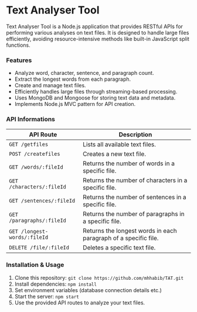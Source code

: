 # Text Analyser Tool 
Text Analyser Tool is a Node.js application that provides RESTful APIs for performing various analyses on text files. It is designed to handle large files efficiently, avoiding resource-intensive methods like built-in JavaScript split functions.

### Features

- Analyze word, character, sentence, and paragraph count.
- Extract the longest words from each paragraph.
- Create and manage text files.
- Efficiently handles large files through streaming-based processing.
- Uses MongoDB and Mongoose for storing text data and metadata.
- Implements Node.js MVC pattern for API creation.


### API Informations

API Route | Description
--- | ---
`GET /getfiles` | Lists all available text files.
`POST /createfiles` | Creates a new text file.
`GET /words/:fileId `| Returns the number of words in a specific file.
`GET /characters/:fileId` | Returns the number of characters in a specific file.
`GET /sentences/:fileId` | Returns the number of sentences in a specific file.
`GET /paragraphs/:fileId` | Returns the number of paragraphs in a specific file.
`GET /longest-words/:fileId` | Returns the longest words in each paragraph of a specific file.
`DELETE /file/:fileId` | Deletes a specific text file.

### Installation & Usage

1. Clone this repository: ```git clone https://github.com/mhhabib/TAT.git ```
2. Install dependencies: `npm install`
3. Set environment variables (database connection details etc.)
4. Start the server: `npm start`
5. Use the provided API routes to analyze your text files.
